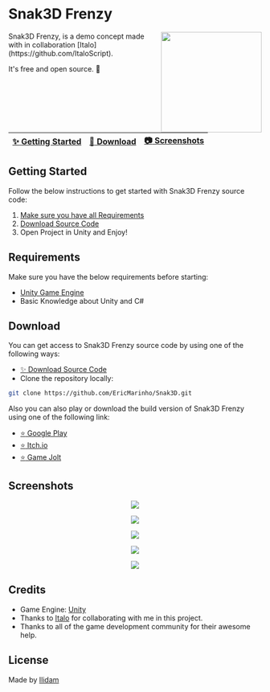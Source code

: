 # Snak3D Frenzy
<img align="right" src="https://img.itch.zone/aW1nLzEyMTM3MTEwLnBuZw==/315x250%23c/inY0cp.png" width= 200/>
Snak3D Frenzy, is a demo concept made with in collaboration [Italo](https://github.com/ItaloScript).

It's free and open source. :clap:

| [:sparkles: Getting Started](#getting-started) | [:rocket: Download](#download) | [:camera: Screenshots](#screenshots) |
| --------------- |  -------- |  -------- |

## Getting Started

Follow the below instructions to get started with Snak3D Frenzy source code:

1. [Make sure you have all Requirements](#requirements)
2. [Download Source Code](#download)
3. Open Project in Unity and Enjoy!

## Requirements

Make sure you have the below requirements before starting:

- [Unity Game Engine](https://unity3d.com)
- Basic Knowledge about Unity and C#

## Download

You can get access to Snak3D Frenzy source code by using one of the following ways:

- [:sparkles: Download Source Code](https://github.com/EricMarinho/Snak3D/archive/master.zip)
- Clone the repository locally:

```bash
git clone https://github.com/EricMarinho/Snak3D.git
```

Also you can also play or download the build version of Snak3D Frenzy using one of the following link:

- [:star: Google Play](https://play.google.com/store/apps/details?id=com.IlidamStudios.SNAK3D)
- [:star: Itch.io](https://ilidam.itch.io/snak3d)
- [:star: Game Jolt](https://gamejolt.com/games/snak3d/787097)

## Screenshots

<p align="center">
  <img src="https://img.itch.zone/aW1hZ2UvMTkyNjgzOS8xMjEzNzExMy5wbmc=/original/KFSmgC.png"/>
</p>

<p align="center">
  <img src="https://img.itch.zone/aW1hZ2UvMTkyNjgzOS8xMjEzNzExNC5wbmc=/original/wy0eCc.png"/>
</p>

<p align="center">
  <img src="https://img.itch.zone/aW1hZ2UvMTkyNjgzOS8xMjEzNzExNS5wbmc=/original/gTSaRb.png"/>
</p>

<p align="center">
  <img src="https://img.itch.zone/aW1hZ2UvMTkyNjgzOS8xMjEzNzExNy5wbmc=/original/9OVAfV.png"/>
</p>

<p align="center">
  <img src="https://img.itch.zone/aW1hZ2UvMTkyNjgzOS8xMjEzNzExNi5wbmc=/original/Yb5Uvd.png"/>
</p>

## Credits

- Game Engine: [Unity](https://unity3d.com/)
- Thanks to [Italo](https://github.com/ItaloScript) for collaborating with me in this project.
- Thanks to all of the game development community for their awesome help.

## License

Made by [Ilidam](https://github.com/EricMarinho)

